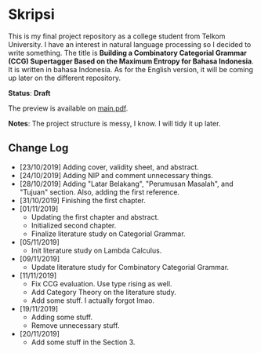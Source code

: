 # Skripsi

This is my final project repository as a college student from Telkom University.
I have an interest in natural language processing so I decided to write something.
The title is **Building a Combinatory Categorial Grammar (CCG) Supertagger
Based on the Maximum Entropy for Bahasa Indonesia**.
It is written in bahasa Indonesia.
As for the English version, it will be coming up later on the different repository.

**Status**: **Draft**

The preview is available on [main.pdf](main.pdf).

**Notes**:
The project structure is messy, I know.
I will tidy it up later.

## Change Log

- \[23/10/2019\] Adding cover, validity sheet, and abstract.
- \[24/10/2019\] Adding NIP and comment unnecessary things.
- \[28/10/2019\] Adding "Latar Belakang", "Perumusan Masalah", and "Tujuan" section.
  Also, adding the first reference.
- \[31/10/2019\] Finishing the first chapter.
- \[01/11/2019\]
  - Updating the first chapter and abstract.
  - Initialized second chapter.
  - Finalize literature study on Categorial Grammar.
- \[05/11/2019\]
  - Init literature study on Lambda Calculus.
- \[09/11/2019\]
  - Update literature study for Combinatory Categorial Grammar.
- \[11/11/2019\]
  - Fix CCG evaluation. Use type rising as well.
  - Add Category Theory on the literature study.
  - Add some stuff. I actually forgot lmao.
- \[19/11/2019\]
  - Adding some stuff.
  - Remove unnecessary stuff.
- \[20/11/2019\]
  - Add some stuff in the Section 3.

